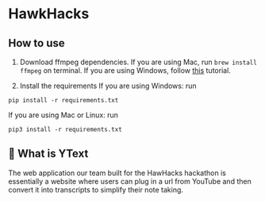 # HawkHacks

## How to use
1. Download ffmpeg dependencies. If you are using Mac, run `brew install ffmpeg` on terminal. If you are using Windows, follow [this](https://www.geeksforgeeks.org/how-to-install-ffmpeg-on-windows/) tutorial.

2. Install the requirements
If you are using Windows:
run 
``` 
pip install -r requirements.txt
```
If you are using Mac or Linux:
run
```
pip3 install -r requirements.txt
```
## 👀 What is YText
The web application our team built for the HawHacks hackathon is essentially a website where users can plug in a url from YouTube and then convert it into transcripts to simplify their note taking.
